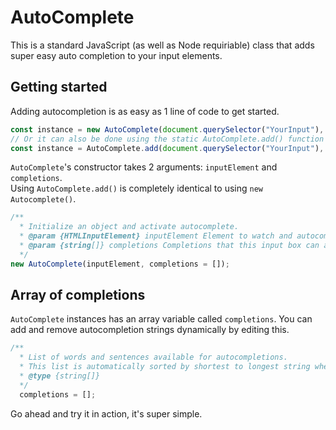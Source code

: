 # AutoComplete
This is a standard JavaScript (as well as Node requiriable) class that adds super easy auto completion to your input elements.


## Getting started
Adding autocompletion is as easy as 1 line of code to get started.
```js
const instance = new AutoComplete(document.querySelector("YourInput"), ["Autocompletes"]);
// Or it can also be done using the static AutoComplete.add() function
const instance = AutoComplete.add(document.querySelector("YourInput"), ["Autocompletes"]);
```

`AutoComplete`'s constructor takes 2 arguments: `inputElement` and `completions`.  
Using `AutoComplete.add()` is completely identical to using `new Autocomplete()`.
```js
/**
  * Initialize an object and activate autocomplete.
  * @param {HTMLInputElement} inputElement Element to watch and autocomplete.
  * @param {string[]} completions Completions that this input box can autocomplete to. You can always add or remove by just modifying the ``completions`` variable of an instance.
  */
new AutoComplete(inputElement, completions = []);
```

## Array of completions
`AutoComplete` instances has an array variable called `completions`. You can add and remove autocompletion strings dynamically by editing this.
```js
/**
  * List of words and sentences available for autocompletions.
  * This list is automatically sorted by shortest to longest string when executed.
  * @type {string[]}
  */
  completions = [];
```

Go ahead and try it in action, it's super simple.